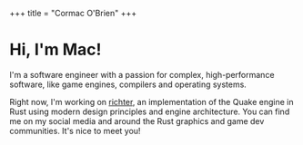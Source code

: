 +++
title = "Cormac O'Brien"
+++

# Hi, I'm Mac!

I'm a software engineer with a passion for complex, high-performance software, like game engines, compilers and operating systems.

Right now, I'm working on [richter], an implementation of the Quake engine in Rust using modern design principles and engine architecture.
You can find me on my social media and around the Rust graphics and game dev communities.
It's nice to meet you!

[richter]: https://github.com/cormac-obrien/richter

